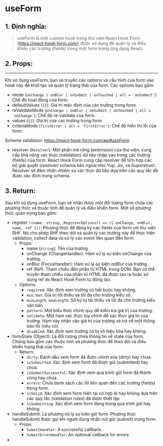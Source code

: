 # useForm
## 1. Định nghĩa:
> useForm là một custom hook trong thư viện React Hook Form (https://react-hook-form.com/) được sử dụng để quản lý và điều khiển các trường (fields) trong một form trong ứng dụng React.
## 2. Props:
-----------------
Khi sử dụng useForm, bạn sẽ truyền các options và cấu hình của form vào hook này để khởi tạo và quản lý trạng thái của form. Các options bao gồm:
- mode (`onChange | onBlur | onSubmit | onTouched | all = 'onSubmit'`): Chế độ hoạt động của form.
- defaultValues (`{}`): Giá trị mặc định của các trường trong form.
- reValidateMode (`onChange | onBlur | onSubmit | onTouched | all = 'onChange'`): Chế độ re-validate của form.
- values (`{}`): Giá trị của các trường trong form.
- criteriaMode (`firstError | all = 'firstError'`): Chế độ hiển thị lỗi của form.

Schema validation: https://react-hook-form.com/api#useForm
- resolver (`Resolver`): Một phần mở rộng (extension) của thư viện, cung cấp khả năng xác thực (validation) dữ liệu nhập vào trong các trường (fields) của form. React Hook Form cung cấp resolver để tích hợp các bộ giải quyết (resolver) schema bên ngoài như Yup, Joi, và Superstruct. Resolver sẽ đảm nhận nhiệm vụ xác thực dữ liệu dựa trên các quy tắc đã được xác định trong schema.

## 3. Return:
Sau khi sử dụng useForm, bạn sẽ nhận được một đối tượng form chứa các phương thức và thuộc tính để quản lý và điều khiển form. Một số phương thức quan trọng bao gồm:
- register `((name: string, RegisterOptions?) => ({ onChange, onBlur, name, ref }))`: Phương thức để đăng ký các fields của form với thư viện RHF. Nó cho phép RHF theo dõi và quản lý các trường này để thực hiện validation, collect data và xử lý các event liên quan đến form.
  - Props:  
    - name (`string`): Tên của trường.
    - onChange (ChangeHandler): Hàm xử lý sự kiện onChange của trường.
    - onBlur (FocusHandler): Hàm xử lý sự kiện onBlur của trường.
    - ref (Ref): Tham chiếu đến phần tử HTML trong DOM. Bạn có thể truyền tham chiếu của phần tử HTML đã được tạo ra hoặc sử dụng ref do React Hook Form tự động tạo.
  - Options: 
    - `required`: Xác định xem trường có bắt buộc hay không.
    - `min`, `max`: Giá trị tối thiểu và tối đa cho trường kiểu số.
    - `minLength`, `maxLength`: Số ký tự tối thiểu và tối đa cho trường kiểu văn bản
    - `pattern`: Một biểu thức chính quy để kiểm tra giá trị của trường.
    - `validate`: Một hàm xác thực tùy chỉnh để xác thực giá trị của trường. Hàm này nhận vào giá trị của trường và trả về một thông báo lỗi (nếu có).
    - `disabled`: Xác định xem trường có bị vô hiệu hóa hay không.
- formState (Object): Là đối tượng chứa thông tin về state của form. Chúng bao gồm các thuộc tính và phương thức để theo dõi và điều khiển trạng thái của form.
  - Return: 
    - `dirty`: Đánh dấu xem form đã được chỉnh sửa (dirty) hay chưa.
    - `isSubmitted`: Xác định xem form đã được gửi (submitted) hay chưa.
    - `isSubmitSuccessful`: Xác định xem quá trình gửi form đã thành công hay chưa.
    - `errors`: Chứa danh sách các lỗi liên quan đến các trường (fields) trong form.
    - `isValid`: Xác định xem form hiện tại có hợp lệ hay không dựa trên các quy tắc (validation rules) đã được thiết lập.
    - `isSubmitting`: Xác định xem form đang trong quá trình gửi hay không.
- handleSubmit: Là phương xử lý sự kiện gửi form. Phương thức handleSubmit được gọi khi người dùng nhấn nút gửi (submit) trong form.
   - Props:
      - `SubmitHandler`: A successful callback.
      - `SubmitErrorHandler`: An optional callback for errors.
- 